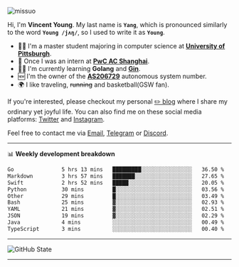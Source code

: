 <p align="left"> <img src="https://komarev.com/ghpvc/?username=missuo&label=Profile%20views&color=0e75b6&style=flat" alt="missuo" /> </p>


Hi, I'm **Vincent Young**. My last name is **`Yang`**, which is pronounced similarly to the word **`Young /jʌŋ/`**, so I used to write it as **`Young`**. 

-  👨‍🎓 I'm a master student majoring in computer science at [**University of Pittsburgh**](https://www.pitt.edu).
-  💼 Once I was an intern at **[PwC AC Shanghai](https://www.linkedin.com/company/pwc-ac-shanghai/)**.
-  👨‍💻 I'm currently learning **Golang** and [**Gin**](https://github.com/gin-gonic/gin).
-  🆕 I'm the owner of the **[AS206729](https://bgp.tools/AS206729)** autonomous system number.
-  🌍 I like traveling, ~~running~~ and basketball(GSW fan).

If you're interested, please checkout my personal [✏️ blog](https://missuo.me/) where I share my ordinary yet joyful life. You can also find me on these social media platforms: [Twitter](https://twitter.com/m1ssuo) and [Instagram](https://www.instagram.com/m1ssuo).

Feel free to contact me via <a href="mailto:i@yyt.moe">Email</a>, [Telegram](https://t.me/missuo) or [Discord](https://discordapp.com/users/missuo#7448).

-------

📊 **Weekly development breakdown**
<!--START_SECTION:waka-->

```txt
Go               5 hrs 13 mins   █████████░░░░░░░░░░░░░░░░   36.50 %
Markdown         3 hrs 57 mins   ███████░░░░░░░░░░░░░░░░░░   27.65 %
Swift            2 hrs 52 mins   █████░░░░░░░░░░░░░░░░░░░░   20.05 %
Python           30 mins         █░░░░░░░░░░░░░░░░░░░░░░░░   03.56 %
Other            29 mins         █░░░░░░░░░░░░░░░░░░░░░░░░   03.49 %
Bash             25 mins         ▓░░░░░░░░░░░░░░░░░░░░░░░░   02.93 %
YAML             21 mins         ▓░░░░░░░░░░░░░░░░░░░░░░░░   02.51 %
JSON             19 mins         ▓░░░░░░░░░░░░░░░░░░░░░░░░   02.29 %
Java             4 mins          ░░░░░░░░░░░░░░░░░░░░░░░░░   00.49 %
TypeScript       3 mins          ░░░░░░░░░░░░░░░░░░░░░░░░░   00.40 %
```

<!--END_SECTION:waka-->

-------

![GitHub State](https://github-readme-stats.vercel.app/api?username=missuo&show_icons=true&theme=dracula)

-------

